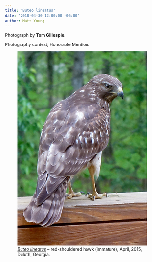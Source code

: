 ```yaml
---
title: 'Buteo lineatus'
date: '2018-04-30 12:00:00 -06:00'
author: Matt Young
---
```

Photograph by **Tom Gillespie**.

Photography contest, Honorable Mention.
<figure>
<img src="/uploads/2018/Gillespie.Red-Shouldered_Hawk.jpg" alt=" Red-shouldered hawk"/>
<figcaption>
<a href="http://www.allaboutbirds.org/guide/Red-shouldered_Hawk/id"><i>Buteo lineatus</i></a> &ndash; red-shouldered hawk (immature), April, 2015, Duluth, Georgia. 
</figcaption>
</figure>

